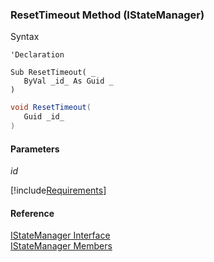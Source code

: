 ﻿### ResetTimeout Method (IStateManager)

Syntax

```vbnet
'Declaration

Sub ResetTimeout( _
   ByVal _id_ As Guid _
)
```

```csharp
void ResetTimeout( 
   Guid _id_
)
```

#### Parameters

_id_

[!include[Requirements](../partials/requirements.md)]

#### Reference

[IStateManager Interface](FChoice.Common~FChoice.Common.State.IStateManager.md)  
[IStateManager Members](FChoice.Common~FChoice.Common.State.IStateManager_members.md)